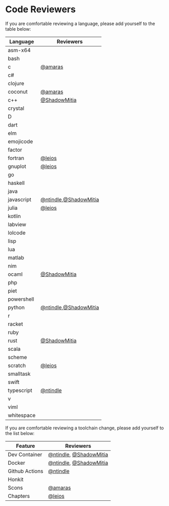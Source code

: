 # Code Reviewers

If you are comfortable reviewing a language, please add yourself to the table below:

[//]: # (To add yourself to the table, please add a link at the bottom of the article and reference yourself in the following format next to each language [@username]. If there are multiple usernames for a language, make sure to seperate them with commas)

Language | Reviewers
-|-
asm-x64 |
bash |
c | [@amaras]
c# |
clojure |
coconut | [@amaras]
c++ | [@ShadowMitia]
crystal |
D |
dart |
elm |
emojicode |
factor |
fortran | [@leios]
gnuplot | [@leios]
go |
haskell |
java |
javascript | [@ntindle],[@ShadowMitia]
julia | [@leios]
kotlin |
labview |
lolcode |
lisp |
lua |
matlab |
nim |
ocaml | [@ShadowMitia]
php |
piet |
powershell |
python | [@ntindle],[@ShadowMitia]
r |
racket |
ruby |
rust | [@ShadowMitia]
scala |
scheme |
scratch | [@leios]
smalltask |
swift |
typescript | [@ntindle]
v |
viml |
whitespace |

If you are comfortable reviewing a toolchain change, please add yourself to the list below:

Feature | Reviewers
-|-
Dev Container | [@ntindle], [@ShadowMitia]
Docker | [@ntindle], [@ShadowMitia]
Github Actions | [@ntindle]
Honkit |
Scons | [@amaras]
Chapters | [@leios]

[@leios]: https://github.com/leios
[@ntindle]: https://github.com/ntindle
[@amaras]: https://github.com/amaras
[@ShadowMitia]: https://github.com/ShadowMitia
